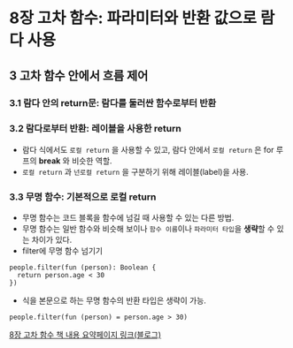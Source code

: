 # 8장 고차 함수: 파라미터와 반환 값으로 람다 사용

## 3 고차 함수 안에서 흐름 제어

### 3.1 람다 안의 return문: 람다를 둘러싼 함수로부터 반환

### 3.2 람다로부터 반환: 레이블을 사용한 return
- 람다 식에서도 `로컬 return` 을 사용할 수 있고, 람다 안에서 `로컬 return` 은 for 루프의 **break** 와 비슷한 역할.
- `로컬 return` 과 `넌로컬 return` 을 구분하기 위해 레이블(label)을 사용.

### 3.3 무명 함수: 기본적으로 로컬 return
- 무명 함수는 코드 블록을 함수에 넘길 때 사용할 수 있는 다른 방법.
- 무명 함수는 일반 함수와 비슷해 보이나 `함수 이름`이나 `파라미터 타입`을 **생략**할 수 있는 차이가 있다.
- filter에 무명 함수 넘기기
```
people.filter(fun (person): Boolean {
  return person.age < 30
})
```
- 식을 본문으로 하는 무명 함수의 반환 타입은 생략이 가능.
```
people.filter(fun (person) = person.age > 30)
```

[8장 고차 함수 책 내용 요약페이지 링크(블로그)](http://devuryu.tistory.com/264)
